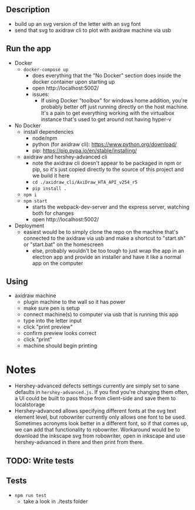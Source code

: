 ## Description

  - build up an svg version of the letter with an svg font
  - send that svg to axidraw cli to plot with axidraw machine via usb

## Run the app

- Docker
  - `docker-compose up`
    - does everything that the "No Docker" section does inside the docker container upon starting up
    - open http://localhost:5002/
    - issues:
      - If using Docker "toolbox" for windows home addition, you're probably better off just running directly on the host machine. It's a pain to get everything working with the virtualbox instance that's used to get around not having hyper-v
- No Docker
  - install dependencies
    - node/npm
    - python (for axidraw cli): https://www.python.org/download/
    - pip: https://pip.pypa.io/en/stable/installing/
  - axidraw and hershey-advanced cli
    - note the axidraw cli doesn't appear to be packaged in npm or pip, so it's just copied directly to the source of this project and we build it here
    - `cd ./axidraw_cli/AxiDraw_HTA_API_v254_r5`
    - `pip install .`
  - `npm i`
  - `npm start`
    - starts the webpack-dev-server and the express server, watching both for changes
    - open http://localhost:5002/
- Deployment
  - easiest would be to simply clone the repo on the machine that's connected to the axidraw via usb and make a shortcut to "start.sh" or "start.bat" on the homescreen
    - else, probably wouldn't be too tough to just wrap the app in an electron app and provide an installer and have it like a normal app on the computer
    

## Using

- axidraw machine
  - plugin machine to the wall so it has power
  - make sure pen is setup
  - connect machine(s) to computer via usb that is running this app
  - type into the letter input
  - click "print preview"
  - confirm preview looks correct
  - click "print"
  - machine should begin printing

# Notes

- Hershey-advanced defects settings currently are simply set to sane defaults in `hershey-advanced.js`. If you find you're changing them often, a UI could be built to pass those from client-side and save them to localstorage
- Hershey-advanced allows specifying different fonts at the svg text element level, but robowriter currently only allows one font to be used. Sometimes acronyms look better in a different font, so if that comes up, we can add that functionality to robowriter. Workaround would be to download the inkscape svg from robowriter, open in inkscape and use hershey-advanced in there and then print from there.

## TODO: Write tests
## Tests

- `npm run test`
  - take a look in ./tests folder

